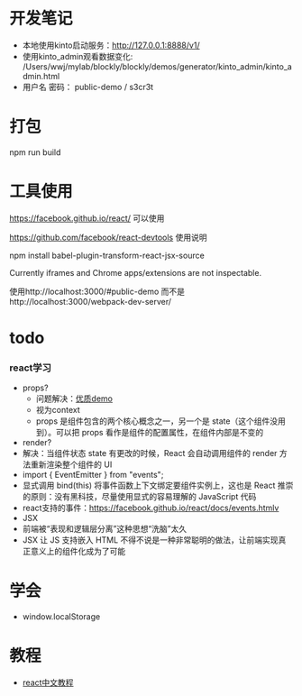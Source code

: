# 开发笔记
*  本地使用kinto启动服务：http://127.0.0.1:8888/v1/
*  使用kinto_admin观看数据变化: /Users/wwj/mylab/blockly/blockly/demos/generator/kinto_admin/kinto_admin.html
  *  用户名 密码： public-demo / s3cr3t

# 打包
npm  run build

# 工具使用
https://facebook.github.io/react/ 可以使用

https://github.com/facebook/react-devtools 使用说明

npm install babel-plugin-transform-react-jsx-source

Currently iframes and Chrome apps/extensions are not inspectable.

使用http://localhost:3000/#public-demo 而不是http://localhost:3000/webpack-dev-server/


# todo
### react学习
*  props?
   *  问题解决：[优质demo](https://hulufei.gitbooks.io/react-tutorial/content/introduction.html) 
   *  视为context
   *  props 是组件包含的两个核心概念之一，另一个是 state（这个组件没用到）。可以把 props 看作是组件的配置属性，在组件内部是不变的
*  render?
  *  解决：当组件状态 state 有更改的时候，React 会自动调用组件的 render 方法重新渲染整个组件的 UI
*  import { EventEmitter } from "events"; 
  *  显式调用 bind(this) 将事件函数上下文绑定要组件实例上，这也是 React 推崇的原则：没有黑科技，尽量使用显式的容易理解的 JavaScript 代码
  *  react支持的事件：https://facebook.github.io/react/docs/events.htmlv
*  JSX
  *  前端被“表现和逻辑层分离”这种思想“洗脑”太久
  *  JSX 让 JS 支持嵌入 HTML 不得不说是一种非常聪明的做法，让前端实现真正意义上的组件化成为了可能

# 学会
*  window.localStorage

# 教程
*  [react中文教程](http://reactjs.cn/react/docs/getting-started-zh-CN.html)
